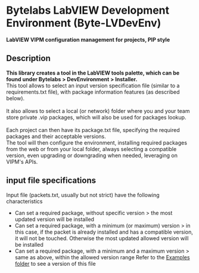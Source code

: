 # Bytelabs LabVIEW Development Environment (Byte-LVDevEnv)
**LabVIEW VIPM configuration management for projects, PIP style**

## Description
**This library creates a tool in the LabVIEW tools palette, which can be found under Bytelabs > DevEnvironment > Installer.**
<br>
This tool allows to select an input version specification file (similar to a requirements.txt file),
with package information features (as described below).
<br><br>
It also allows to select a local (or network) folder where you and your team store private .vip packages, which will
also be used for packages lookup.
<br><br>
Each project can then have its package.txt file, specifying the required packages and their acceptable versions.
<br>
The tool will then configure the environment, installing required packages from the web or from your local folder,
always selecting a compatible version, even upgrading or downgrading when needed, leveraging on VIPM's APIs.

## input file specifications
Input file (packets.txt, usually but not strict) have the following characteristics
* Can set a required package, without specific version > the most updated version will be installed
* Can set a required package, with a minimum (or maximum) version > in this case, if the packet is already installed and has a compatible version, it will not be touched. Otherwise the most updated allowed version will be installed
* Can set a required package, with a minimum and a maximum version > same as above, within the allowed version range
Refer to the [Examples folder](examples/) to see a version of this file

